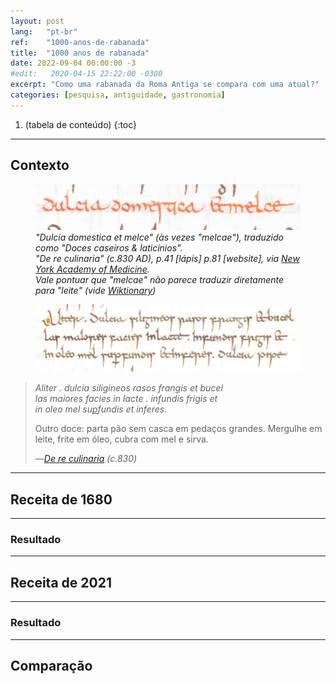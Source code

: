 ```yaml
---
layout: post
lang:   "pt-br"
ref:    "1000-anos-de-rabanada"
title:  "1000 anos de rabanada"
date: 2022-09-04 00:00:00 -3
#edit:   2020-04-15 22:22:00 -0300
excerpt: "Como uma rabanada da Roma Antiga se compara com uma atual?"
categories: [pesquisa, antiguidade, gastronomia]
---
```


1. (tabela de conteúdo)
{:toc}

---

## Contexto

<figure class="">
	<img alt="Texto em escrita carolíngia, de bastante difícil leitura, escrito 'Dulcia domestica et melce'"
		src="/assets/img/2022-09-04/dulcia-domestica.png">
	<figcaption>
		<em>
			"Dulcia domestica et melce" (às vezes "melcae"), traduzido como
			"Doces caseiros & laticínios".<br>
			"De re culinaria" (c.830 AD), p.41 [lápis] p.81 [website], via
			<a href="https://digitalcollections.nyam.org/islandora/object/islandora%3A1116#page/80/mode/2up">New York Academy of Medicine</a>.<br>
			Vale pontuar que "melcae" não parece traduzir diretamente para "leite"
			(vide <a href="https://en.wiktionary.org/wiki/melca#Latin">Wiktionary</a>)
		</em>
	</figcaption>
</figure>


<figure class="top">
	<img alt=""
		src="/assets/img/2022-09-04/aliter-dulcia.png">
</figure>

<blockquote>
	<p lang="la" style="font-style:italic">
		Aliter . dulcia siligineos rasos frangis et bucel<br>
		las maiores facies in lacte . infundis frigis et<br>
		in oleo mel su<u style="text-decoration-skip-ink:none">p</u>fundis et inferes.
	</p>
	<p>
		Outro doce: parta pão sem casca em pedaços grandes. Mergulhe em leite,
		frite em óleo, cubra com mel e sirva.
	</p>
	—<cite><a href="https://digitalcollections.nyam.org/islandora/object/islandora%3A1116#page/80/mode/2up">De re culinaria</a> (c.830)</cite>
</blockquote>

---

## Receita de 1680


---

### Resultado


---

## Receita de 2021


---

### Resultado


---

## Comparação

